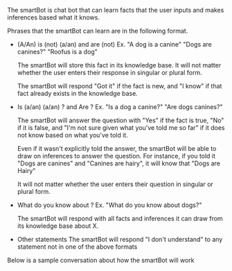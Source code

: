 The smartBot is chat bot that can learn facts that the user inputs and makes inferences based what it knows. 

Phrases that the smartBot can learn are in the following format. 

-  (A/An) <X> is (not) (a/an) <Y>  and  <X> are (not) <Y>
   Ex. "A dog is a canine"   "Dogs are canines?"  "Roofus is a dog"

   The smartBot will store this fact in its knowledge base. It will not matter whether the user enters their        response in singular or plural form. 
   
   The smartBot will respond "Got it" if the fact is new, and "I know" if that fact already exists in the          knowledge base.    


-  Is (a/an) <X> (a/an) <Y>?  and  Are <X> <Y>?
   Ex. "Is a dog a canine?"   "Are dogs canines?"

   The smartBot will answer the question with "Yes" if the fact is true, "No" if it is false, and "I'm not sure    given what you've told me so far" if it does not know based on what you've told it.

   Even if it wasn't explicitly told the answer, the smartBot will be able to draw on inferences to answer the      question. For instance, if you told it "Dogs are canines" and "Canines are hairy", it will know that "Dogs      are Hairy"
   
   It will not matter whether the user enters their question in singular or plural form. 
   
   
-  What do you know about <X>?
   Ex. "What do you know about dogs?"

   The smartBot will respond with all facts and inferences it can draw from its knowledge base about X. 


-  Other statements
   The smartBot will respond "I don't understand" to any statement not in one of the above formats


Below is a sample conversation about how the smartBot will work
